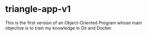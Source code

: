 # triangle-app-v1
This is the first version of an Object-Oriented Program whose main objective is to train my knowledge in Git and Docker.
